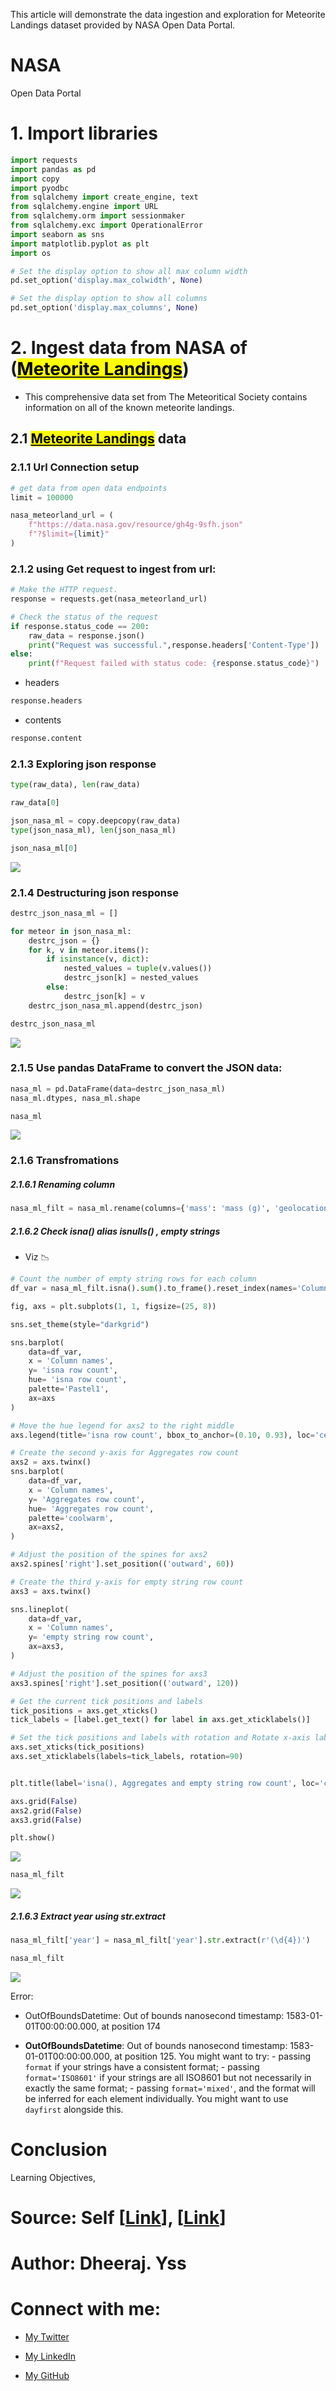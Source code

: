 This article will demonstrate the data ingestion and exploration for Meteorite Landings dataset provided by NASA Open Data Portal.


# NASA

Open Data Portal

# 1\. Import libraries

```python
import requests
import pandas as pd
import copy
import pyodbc
from sqlalchemy import create_engine, text
from sqlalchemy.engine import URL
from sqlalchemy.orm import sessionmaker
from sqlalchemy.exc import OperationalError
import seaborn as sns
import matplotlib.pyplot as plt
import os

# Set the display option to show all max column width
pd.set_option('display.max_colwidth', None)

# Set the display option to show all columns
pd.set_option('display.max_columns', None)
```

# 2\. Ingest data from NASA of ([<mark>Meteorite Landings</mark>](https://catalog.data.gov/dataset/meteorite-landings))

* This comprehensive data set from The Meteoritical Society contains information on all of the known meteorite landings.
    

## 2.1 [<mark>Meteorite Landings</mark>](https://data.nasa.gov/Space-Science/Meteorite-Landings/gh4g-9sfh/about_data) data

### 2.1.1 Url Connection setup

```python
# get data from open data endpoints
limit = 100000

nasa_meteorland_url = (
    f"https://data.nasa.gov/resource/gh4g-9sfh.json"
    f"?$limit={limit}"
)
```

### 2.1.2 using Get request to ingest from url:

```python
# Make the HTTP request.
response = requests.get(nasa_meteorland_url)

# Check the status of the request
if response.status_code == 200:
    raw_data = response.json()
    print("Request was successful.",response.headers['Content-Type'])
else:
    print(f"Request failed with status code: {response.status_code}")
```

* headers
    

```python
response.headers
```

* contents
    

```python
response.content
```

### 2.1.3 Exploring json response

```python
type(raw_data), len(raw_data)
```

```python
raw_data[0]
```

```python
json_nasa_ml = copy.deepcopy(raw_data)
type(json_nasa_ml), len(json_nasa_ml)
```

```python
json_nasa_ml[0]
```

![](https://cdn.hashnode.com/res/hashnode/image/upload/v1717565031980/0a5a47c5-66b0-4bc1-bb15-ee07f8e03741.png)

### 2.1.4 Destructuring json response

```python
destrc_json_nasa_ml = []

for meteor in json_nasa_ml:
    destrc_json = {}
    for k, v in meteor.items():
        if isinstance(v, dict):
            nested_values = tuple(v.values())
            destrc_json[k] = nested_values
        else:
            destrc_json[k] = v
    destrc_json_nasa_ml.append(destrc_json)
```

```python
destrc_json_nasa_ml
```

![](https://cdn.hashnode.com/res/hashnode/image/upload/v1717565104415/3466a91f-d167-4048-a320-bc462968f521.png)

### 2.1.5 Use pandas DataFrame to convert the JSON data:

```python
nasa_ml = pd.DataFrame(data=destrc_json_nasa_ml)
nasa_ml.dtypes, nasa_ml.shape
```

```python
nasa_ml
```

![](https://cdn.hashnode.com/res/hashnode/image/upload/v1717565398133/66fe644a-a413-48c3-aa76-27fd050dcb6a.png)


### 2.1.6 Transfromations

##### 2.1.6.1 Renaming column

```python
nasa_ml_filt = nasa_ml.rename(columns={'mass': 'mass (g)', 'geolocation': 'GeoLocation'})
```

##### 2.1.6.2 Check isna() alias isnulls() , empty strings

* Viz 📉
    

```python
# Count the number of empty string rows for each column
df_var = nasa_ml_filt.isna().sum().to_frame().reset_index(names='Column names').rename(columns={0: 'isna row count'}).merge(nasa_ml_filt.eq('Aggregates').sum().to_frame().reset_index(names='Column names').rename(columns={0: 'Aggregates row count'})).merge(nasa_ml_filt.eq('').sum().to_frame().reset_index(names='Column names').rename(columns={0: 'empty string row count'}))

fig, axs = plt.subplots(1, 1, figsize=(25, 8))

sns.set_theme(style="darkgrid")

sns.barplot(
    data=df_var,
    x = 'Column names',
    y= 'isna row count',
    hue= 'isna row count',
    palette='Pastel1',
    ax=axs
)

# Move the hue legend for axs2 to the right middle
axs.legend(title='isna row count', bbox_to_anchor=(0.10, 0.93), loc='center right')

# Create the second y-axis for Aggregates row count
axs2 = axs.twinx()
sns.barplot(
    data=df_var,
    x = 'Column names',
    y= 'Aggregates row count',
    hue= 'Aggregates row count',
    palette='coolwarm',
    ax=axs2,
)

# Adjust the position of the spines for axs2
axs2.spines['right'].set_position(('outward', 60))

# Create the third y-axis for empty string row count
axs3 = axs.twinx()

sns.lineplot(
    data=df_var,
    x = 'Column names',
    y= 'empty string row count',
    ax=axs3,
)

# Adjust the position of the spines for axs3
axs3.spines['right'].set_position(('outward', 120))

# Get the current tick positions and labels
tick_positions = axs.get_xticks()
tick_labels = [label.get_text() for label in axs.get_xticklabels()]

# Set the tick positions and labels with rotation and Rotate x-axis labels by 90 degrees
axs.set_xticks(tick_positions)
axs.set_xticklabels(labels=tick_labels, rotation=90)


plt.title(label='isna(), Aggregates and empty string row count', loc='center')

axs.grid(False)
axs2.grid(False)
axs3.grid(False)

plt.show()
```

![](https://cdn.hashnode.com/res/hashnode/image/upload/v1717565473641/a29b5edf-5cb6-461f-a1e3-a12a67c121ab.png)

```python
nasa_ml_filt
```

![](https://cdn.hashnode.com/res/hashnode/image/upload/v1717565521618/bbed6dcb-0dfe-45a3-beec-2722cb5070be.png)

##### 2.1.6.3 Extract year using str.extract

```python
nasa_ml_filt['year'] = nasa_ml_filt['year'].str.extract(r'(\d{4})')
```

```python
nasa_ml_filt
```

![](https://cdn.hashnode.com/res/hashnode/image/upload/v1717587592786/f7acfecb-592d-4574-94e6-6e862714da25.png)

Error:

* OutOfBoundsDatetime: Out of bounds nanosecond timestamp: 1583-01-01T00:00:00.000, at position 174
    
* **OutOfBoundsDatetime**: Out of bounds nanosecond timestamp: 1583-01-01T00:00:00.000, at position 125. You might want to try: - passing `format` if your strings have a consistent format; - passing `format='ISO8601'` if your strings are all ISO8601 but not necessarily in exactly the same format; - passing `format='mixed'`, and the format will be inferred for each element individually. You might want to use `dayfirst` alongside this.

# Conclusion

Learning Objectives,

    

# Source: Self \[[Link](https://databank.worldbank.org/reports.aspx?source=2&series=NY.GDP.MKTP.CD&country=)\], \[[Link](https://datahelpdesk.worldbank.org/knowledgebase/topics/125589-developer-information)\]

# Author: Dheeraj. Yss

# Connect with me:

* [My Twitter](https://twitter.com/yssdheeraj)
    
* [My LinkedIn](https://www.linkedin.com/in/dheerajy1/)
    
* [My GitHub](https://github.com/dheerajy1)